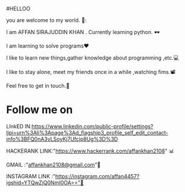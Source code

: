 #HELLOO

you are welcome to my world. 👋:

I am AFFAN SIRAJUDDIN KHAN . Currently learning python. 🕶️

I am learning to solve programs❤️

I like to learn new things,gather knowledge about programming ,etc.💻 

I like  to stay alone, meet my friends once in a while ,watching fims.📽️

Feel free to get in touch.🤝

# Follow me on
LInkED IN:https://www.linkedin.com/public-profile/settings?lipi=urn%3Ali%3Apage%3Ad_flagship3_profile_self_edit_contact-info%3BFQ0nA3vLSoyKj7Ufcjp8Ug%3D%3D

HACKERANK LINK:"https://www.hackerrank.com/affankhan2108" 📊


GMAIL :"affankhan2108@gmail.com"📧

INSTAGRAM LINK :"https://instagram.com/affan4457?igshid=YTQwZjQ0NmI0OA=="🧑



